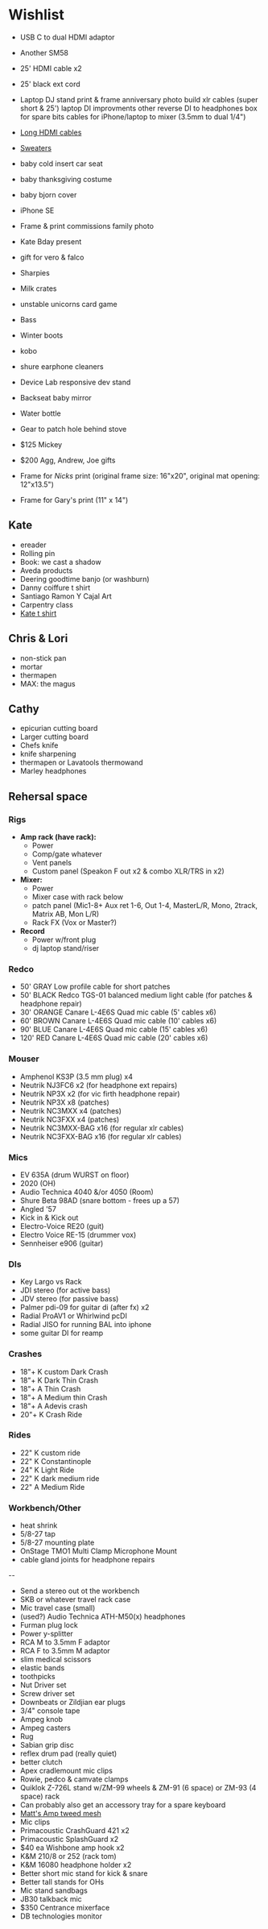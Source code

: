# Wishlist

- USB C to dual HDMI adaptor
- Another SM58
- 25' HDMI cable x2
- 25' black ext cord
- Laptop DJ stand
print & frame anniversary photo
build xlr cables (super short & 25')
laptop DI improvments
other reverse DI to headphones
box for spare bits
cables for iPhone/laptop to mixer (3.5mm to dual 1/4")

- [Long HDMI cables](https://www.amazon.ca/gp/product/B00LM1W43C/)
- [Sweaters](https://www.uniqlo.com/ca/en/products/E419190-000)
- baby cold insert car seat
- baby thanksgiving costume
- baby bjorn cover
- iPhone SE
- Frame & print commissions family photo
- Kate Bday present
- gift for vero & falco
- Sharpies
- Milk crates
- unstable unicorns card game
- Bass
- Winter boots
- kobo
- shure earphone cleaners
- Device Lab responsive dev stand
- Backseat baby mirror
- Water bottle
- Gear to patch hole behind stove
- $125 Mickey
- $200 Agg, Andrew, Joe gifts
- Frame for _Nicks_ print (original frame size: 16"x20", original mat opening: 12"x13.5")
- Frame for Gary's print (11" x 14")

## Kate

- ereader
- Rolling pin
- Book: we cast a shadow
- Aveda products
- Deering goodtime banjo (or washburn)
- Danny coiffure t shirt
- Santiago Ramon Y Cajal Art
- Carpentry class
- [Kate t shirt](https://www.stayhomeclub.ca/collections/spring-2019/products/stfu-loose-tee)

## Chris & Lori

- non-stick pan
- mortar
- thermapen
- MAX: the magus

## Cathy

- epicurian cutting board
- Larger cutting board
- Chefs knife
- knife sharpening
- thermapen or Lavatools thermowand
- Marley headphones

## Rehersal space

### Rigs

- **Amp rack (have rack):**
  - Power
  - Comp/gate whatever
  - Vent panels
  - Custom panel (Speakon F out x2 & combo XLR/TRS in x2)
- **Mixer:**
  - Power
  - Mixer case with rack below
  - patch panel (Mic1-8+ Aux ret 1-6, Out 1-4, MasterL/R, Mono, 2track, Matrix AB, Mon L/R)
  - Rack FX (Vox or Master?)
- **Record**
  - Power w/front plug
  - dj laptop stand/riser

### Redco

- 50' GRAY Low profile cable for short patches
- 50' BLACK Redco TGS-01 balanced medium light cable (for patches & headphone repair)
- 30' ORANGE Canare L-4E6S Quad mic cable (5' cables x6)
- 60' BROWN Canare L-4E6S Quad mic cable (10' cables x6)
- 90' BLUE Canare L-4E6S Quad mic cable (15' cables x6)
- 120' RED Canare L-4E6S Quad mic cable (20' cables x6)

### Mouser

- Amphenol KS3P (3.5 mm plug) x4
- Neutrik NJ3FC6 x2 (for headphone ext repairs)
- Neutrik NP3X x2 (for vic firth headphone repair)
- Neutrik NP3X x8 (patches)
- Neutrik NC3MXX x4 (patches)
- Neutrik NC3FXX x4 (patches)
- Neutrik NC3MXX-BAG x16 (for regular xlr cables)
- Neutrik NC3FXX-BAG x16 (for regular xlr cables)

### Mics

- EV 635A (drum WURST on floor)
- 2020 (OH)
- Audio Technica 4040 &/or 4050 (Room)
- Shure Beta 98AD (snare bottom - frees up a 57)
- Angled '57
- Kick in & Kick out
- Electro-Voice RE20 (guit)
- Electro Voice RE-15 (drummer vox)
- Sennheiser e906 (guitar)

### DIs

- Key Largo vs Rack
- JDI stereo (for active bass)
- JDV stereo (for passive bass)
- Palmer pdi-09 for guitar di (after fx) x2
- Radial ProAV1 or Whirlwind pcDI
- Radial JISO for running BAL into iphone
- some guitar DI for reamp

### Crashes

- 18"+ K custom Dark Crash
- 18"+ K Dark Thin Crash
- 18"+ A Thin Crash
- 18"+ A Medium thin Crash
- 18"+ A Adevis crash
- 20"+ K Crash Ride

### Rides

- 22" K custom ride
- 22" K Constantinople
- 24" K Light Ride
- 22" K dark medium ride
- 22" A Medium Ride

### Workbench/Other

- heat shrink
- 5/8-27 tap
- 5/8-27 mounting plate
- OnStage TMO1 Multi Clamp Microphone Mount
- cable gland joints for headphone repairs

--

- Send a stereo out ot the workbench
- SKB or whatever travel rack case
- Mic travel case (small)
- (used?) Audio Technica ATH-M50(x) headphones
- Furman plug lock
- Power y-splitter
- RCA M to 3.5mm F adaptor
- RCA F to 3.5mm M adaptor
- slim medical scissors
- elastic bands
- toothpicks
- Nut Driver set
- Screw driver set
- Downbeats or Zildjian ear plugs
- 3/4" console tape
- Ampeg knob
- Ampeg casters
- Rug
- Sabian grip disc
- reflex drum pad (really quiet)
- better clutch
- Apex cradlemount mic clips
- Rowie, pedco & camvate clamps
- Quiklok Z-726L stand w/ZM-99 wheels & ZM-91 (6 space) or ZM-93 (4 space) rack
- Can probably also get an accessory tray for a spare keyboard
- [Matt's Amp tweed mesh](https://nextgenguitars.ca/categories/cab-case-parts/grill-cloth-piping.html)
- Mic clips
- Primacoustic CrashGuard 421 x2
- Primacoustic SplashGuard x2
- $40 ea Wishbone amp hook x2
- K&M 210/8 or 252 (rack tom)
- K&M 16080 headphone holder x2
- Better short mic stand for kick & snare
- Better tall stands for OHs
- Mic stand sandbags
- JB30 talkback mic
- $350 Centrance mixerface
- DB technologies monitor
